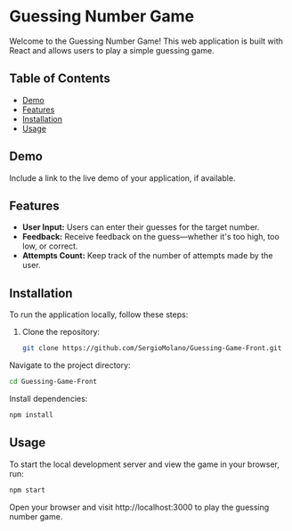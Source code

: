 # Guessing Number Game

Welcome to the Guessing Number Game! This web application is built with React and allows users to play a simple guessing game.

## Table of Contents

- [Demo](#demo)
- [Features](#features)
- [Installation](#installation)
- [Usage](#usage)

## Demo

Include a link to the live demo of your application, if available.

## Features

- **User Input:** Users can enter their guesses for the target number.
- **Feedback:** Receive feedback on the guess—whether it's too high, too low, or correct.
- **Attempts Count:** Keep track of the number of attempts made by the user.

## Installation

To run the application locally, follow these steps:

1. Clone the repository:

   ```bash
   git clone https://github.com/SergioMolano/Guessing-Game-Front.git
   ```
   
Navigate to the project directory:

   ```bash
   cd Guessing-Game-Front
   ```

Install dependencies:

   ```bash
   npm install
   ```

## Usage

To start the local development server and view the game in your browser, run:

   ```bash
   npm start
   ```

Open your browser and visit http://localhost:3000 to play the guessing number game.
